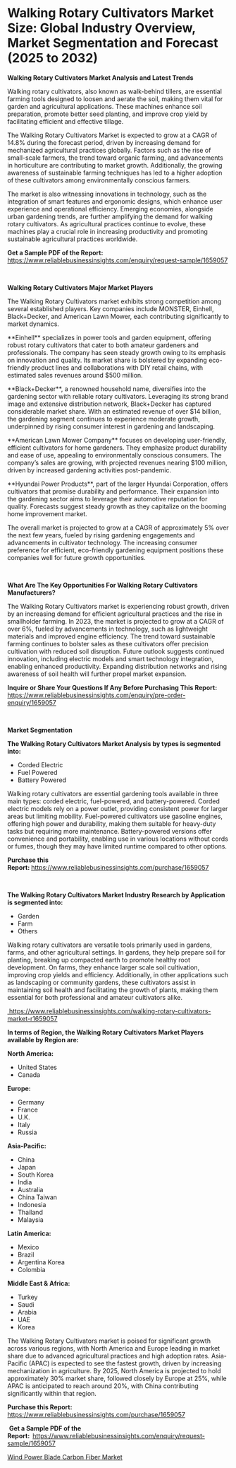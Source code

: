 <p><h1>Walking Rotary Cultivators Market Size: Global Industry Overview, Market Segmentation and Forecast (2025 to 2032)</h1></p><p><strong>Walking Rotary Cultivators Market Analysis and Latest Trends</strong></p>
<p><p>Walking rotary cultivators, also known as walk-behind tillers, are essential farming tools designed to loosen and aerate the soil, making them vital for garden and agricultural applications. These machines enhance soil preparation, promote better seed planting, and improve crop yield by facilitating efficient and effective tillage.</p><p>The Walking Rotary Cultivators Market is expected to grow at a CAGR of 14.8% during the forecast period, driven by increasing demand for mechanized agricultural practices globally. Factors such as the rise of small-scale farmers, the trend toward organic farming, and advancements in horticulture are contributing to market growth. Additionally, the growing awareness of sustainable farming techniques has led to a higher adoption of these cultivators among environmentally conscious farmers.</p><p>The market is also witnessing innovations in technology, such as the integration of smart features and ergonomic designs, which enhance user experience and operational efficiency. Emerging economies, alongside urban gardening trends, are further amplifying the demand for walking rotary cultivators. As agricultural practices continue to evolve, these machines play a crucial role in increasing productivity and promoting sustainable agricultural practices worldwide.</p></p>
<p><strong>Get a Sample PDF of the Report:&nbsp;</strong> <a href="https://www.reliablebusinessinsights.com/enquiry/request-sample/1659057?utm_campaign=3353&utm_medium=2&utm_source=Github&utm_content=ia&utm_term=23032025&utm_id=walking-rotary-cultivators">https://www.reliablebusinessinsights.com/enquiry/request-sample/1659057</a></p>
<p>&nbsp;</p>
<p><strong>Walking Rotary Cultivators Major Market Players</strong></p>
<p><p>The Walking Rotary Cultivators market exhibits strong competition among several established players. Key companies include MONSTER, Einhell, Black+Decker, and American Lawn Mower, each contributing significantly to market dynamics.</p><p>**Einhell** specializes in power tools and garden equipment, offering robust rotary cultivators that cater to both amateur gardeners and professionals. The company has seen steady growth owing to its emphasis on innovation and quality. Its market share is bolstered by expanding eco-friendly product lines and collaborations with DIY retail chains, with estimated sales revenues around $500 million.</p><p>**Black+Decker**, a renowned household name, diversifies into the gardening sector with reliable rotary cultivators. Leveraging its strong brand image and extensive distribution network, Black+Decker has captured considerable market share. With an estimated revenue of over $14 billion, the gardening segment continues to experience moderate growth, underpinned by rising consumer interest in gardening and landscaping.</p><p>**American Lawn Mower Company** focuses on developing user-friendly, efficient cultivators for home gardeners. They emphasize product durability and ease of use, appealing to environmentally conscious consumers. The company’s sales are growing, with projected revenues nearing $100 million, driven by increased gardening activities post-pandemic.</p><p>**Hyundai Power Products**, part of the larger Hyundai Corporation, offers cultivators that promise durability and performance. Their expansion into the gardening sector aims to leverage their automotive reputation for quality. Forecasts suggest steady growth as they capitalize on the booming home improvement market.</p><p>The overall market is projected to grow at a CAGR of approximately 5% over the next few years, fueled by rising gardening engagements and advancements in cultivator technology. The increasing consumer preference for efficient, eco-friendly gardening equipment positions these companies well for future growth opportunities.</p></p>
<p>&nbsp;</p>
<p><strong>What Are The Key Opportunities For Walking Rotary Cultivators Manufacturers?</strong></p>
<p><p>The Walking Rotary Cultivators market is experiencing robust growth, driven by an increasing demand for efficient agricultural practices and the rise in smallholder farming. In 2023, the market is projected to grow at a CAGR of over 6%, fueled by advancements in technology, such as lightweight materials and improved engine efficiency. The trend toward sustainable farming continues to bolster sales as these cultivators offer precision cultivation with reduced soil disruption. Future outlook suggests continued innovation, including electric models and smart technology integration, enabling enhanced productivity. Expanding distribution networks and rising awareness of soil health will further propel market expansion.</p></p>
<p><strong>Inquire or Share Your Questions If Any Before Purchasing This Report:</strong> <a href="https://www.reliablebusinessinsights.com/enquiry/pre-order-enquiry/1659057?utm_campaign=3353&utm_medium=2&utm_source=Github&utm_content=ia&utm_term=23032025&utm_id=walking-rotary-cultivators">https://www.reliablebusinessinsights.com/enquiry/pre-order-enquiry/1659057</a></p>
<p>&nbsp;</p>
<p><strong>Market Segmentation</strong></p>
<p><strong>The Walking Rotary Cultivators Market Analysis by types is segmented into:</strong></p>
<p><ul><li>Corded Electric</li><li>Fuel Powered</li><li>Battery Powered</li></ul></p>
<p><p>Walking rotary cultivators are essential gardening tools available in three main types: corded electric, fuel-powered, and battery-powered. Corded electric models rely on a power outlet, providing consistent power for larger areas but limiting mobility. Fuel-powered cultivators use gasoline engines, offering high power and durability, making them suitable for heavy-duty tasks but requiring more maintenance. Battery-powered versions offer convenience and portability, enabling use in various locations without cords or fumes, though they may have limited runtime compared to other options.</p></p>
<p><strong>Purchase this Report:&nbsp;</strong><a href="https://www.reliablebusinessinsights.com/purchase/1659057?utm_campaign=3353&utm_medium=2&utm_source=Github&utm_content=ia&utm_term=23032025&utm_id=walking-rotary-cultivators">https://www.reliablebusinessinsights.com/purchase/1659057</a></p>
<p>&nbsp;</p>
<p><strong>The Walking Rotary Cultivators Market Industry Research by Application is segmented into:</strong></p>
<p><ul><li>Garden</li><li>Farm</li><li>Others</li></ul></p>
<p><p>Walking rotary cultivators are versatile tools primarily used in gardens, farms, and other agricultural settings. In gardens, they help prepare soil for planting, breaking up compacted earth to promote healthy root development. On farms, they enhance larger scale soil cultivation, improving crop yields and efficiency. Additionally, in other applications such as landscaping or community gardens, these cultivators assist in maintaining soil health and facilitating the growth of plants, making them essential for both professional and amateur cultivators alike.</p></p>
<p><a href="https://www.reliablebusinessinsights.com/walking-rotary-cultivators-market-r1659057?utm_campaign=3353&utm_medium=2&utm_source=Github&utm_content=ia&utm_term=23032025&utm_id=walking-rotary-cultivators">&nbsp;https://www.reliablebusinessinsights.com/walking-rotary-cultivators-market-r1659057</a></p>
<p><strong>In terms of Region, the Walking Rotary Cultivators Market Players available by Region are:</strong></p>
<p>
    <p> <strong> North America: </strong>
        <ul>
            <li>United States</li>
            <li>Canada</li>
        </ul>
        </p> 
    <p> <strong> Europe: </strong>
        <ul>
            <li>Germany</li>
            <li>France</li>
            <li>U.K.</li>
            <li>Italy</li>
            <li>Russia</li>
        </ul>
        </p> 
    <p> <strong> Asia-Pacific: </strong>
        <ul>
            <li>China</li>
            <li>Japan</li>
            <li>South Korea</li>
            <li>India</li>
            <li>Australia</li>
            <li>China Taiwan</li>
            <li>Indonesia</li>
            <li>Thailand</li>
            <li>Malaysia</li>
        </ul>
        </p> 
    <p> <strong> Latin America: </strong>
        <ul>
            <li>Mexico</li>
            <li>Brazil</li>
            <li>Argentina Korea</li>
            <li>Colombia</li>
        </ul>
        </p> 
    <p> <strong> Middle East & Africa: </strong>
        <ul>
            <li>Turkey</li>
            <li>Saudi</li>
            <li>Arabia</li>
            <li>UAE</li>
            <li>Korea</li>
        </ul>
    </p>
    </p>
<p><p>The Walking Rotary Cultivators market is poised for significant growth across various regions, with North America and Europe leading in market share due to advanced agricultural practices and high adoption rates. Asia-Pacific (APAC) is expected to see the fastest growth, driven by increasing mechanization in agriculture. By 2025, North America is projected to hold approximately 30% market share, followed closely by Europe at 25%, while APAC is anticipated to reach around 20%, with China contributing significantly within that region.</p></p>
<p><strong>Purchase this Report: </strong><a href="https://www.reliablebusinessinsights.com/purchase/1659057?utm_campaign=3353&utm_medium=2&utm_source=Github&utm_content=ia&utm_term=23032025&utm_id=walking-rotary-cultivators">https://www.reliablebusinessinsights.com/purchase/1659057</a></p>
<p>&nbsp;<strong>Get a Sample PDF of the Report:&nbsp;&nbsp;</strong><a href="https://www.reliablebusinessinsights.com/enquiry/request-sample/1659057?utm_campaign=3353&utm_medium=2&utm_source=Github&utm_content=ia&utm_term=23032025&utm_id=walking-rotary-cultivators">https://www.reliablebusinessinsights.com/enquiry/request-sample/1659057</a></p>
<p><strong></strong></p>
<p><p><a href="https://github.com/storcweithzg/Market-Research-Report-List-1/blob/main/wind-power-blade-carbon-fiber-market.md?utm_campaign=3353&utm_medium=2&utm_source=Github&utm_content=ia&utm_term=23032025&utm_id=walking-rotary-cultivators">Wind Power Blade Carbon Fiber Market</a></p></p>